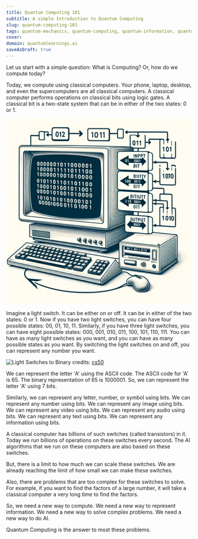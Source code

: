 ```yaml
---
title: Quantum Computing 101
subtitle: A simple Introduction to Quantum Computing
slug: quantum-computing-101
tags: quantum-mechanics, quantum-computing, quantum-information, quantum-ai, physics, quantum-physics, quantum-chemistry, quantum-biology, quantum-technology, quantum-communication, quantum-cryptography, quantum-teleportation, quantum-entanglement
cover: 
domain: quantumlearnings.ai
saveAsDraft: true
---
```


Let us start with a simple question: What is Computing? Or, how do we compute today?

Today, we compute using classical computers. Your phone, laptop, desktop, and even the supercomputers are all classical computers. A classical computer performs operations on classical bits using logic gates. A classical bit is a two-state system that can be in either of the two states: 0 or 1. 

![Classical Computer](https://github.com/saurabhghatnekar/Foundations-of-Quantum-Mechanics/blob/main/images/classical_computer.png?raw=true)

Imagine a light switch. It can be either on or off. It can be in either of the two states: 0 or 1. Now if you have two light switches, you can have four possible states: 00, 01, 10, 11. Similarly, if you have three light switches, you can have eight possible states: 000, 001, 010, 011, 100, 101, 110, 111.
You can have as many light switches as you want, and you can have as many possible states as you want. 
By switching the light switches on and off, you can represent any number you want.

![Light Switches to Binary](https://github.com/saurabhghatnekar/Foundations-of-Quantum-Mechanics/blob/main/images/binary_nums.gif?raw=true)
credits: [cs50](https://cdn.cs50.net/2016/x/psets/0/pset0/bulbs.html)

We can represent the letter 'A' using the ASCII code. The ASCII code for 'A' is 65. The binary representation of 65 is 1000001. So, we can represent the letter 'A' using 7 bits.

Similarly, we can represent any letter, number, or symbol using bits. We can represent any number using bits. We can represent any image using bits. We can represent any video using bits. We can represent any audio using bits. We can represent any text using bits. We can represent any information using bits.

A classical computer has billions of such switches (called transistors) in it. Today we run billions of operations on these switches every second. The AI algorithms that we run on these computers are also based on these switches.

But, there is a limit to how much we can scale these switches. We are already reaching the limit of how small we can make these switches.

Also, there are problems that are too complex for these switches to solve. For example, if you want to find the factors of a large number, it will take a classical computer a very long time to find the factors.

So, we need a new way to compute. We need a new way to represent information. We need a new way to solve complex problems. We need a new way to do AI.

Quantum Computing is the answer to most these problems.

